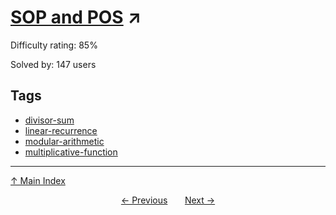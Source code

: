 # [SOP and POS](https://projecteuler.net/problem=851) ↗️

Difficulty rating: 85%

Solved by: 147 users
## Tags

- [divisor-sum](../tags/divisor-sum.md)
- [linear-recurrence](../tags/linear-recurrence.md)
- [modular-arithmetic](../tags/modular-arithmetic.md)
- [multiplicative-function](../tags/multiplicative-function.md)



---

[↑ Main Index](../README.md)


<div align=center><a href='850.md'>← Previous</a> &nbsp;&nbsp; &nbsp;&nbsp;  <a href='852.md'>Next →</a></div>
